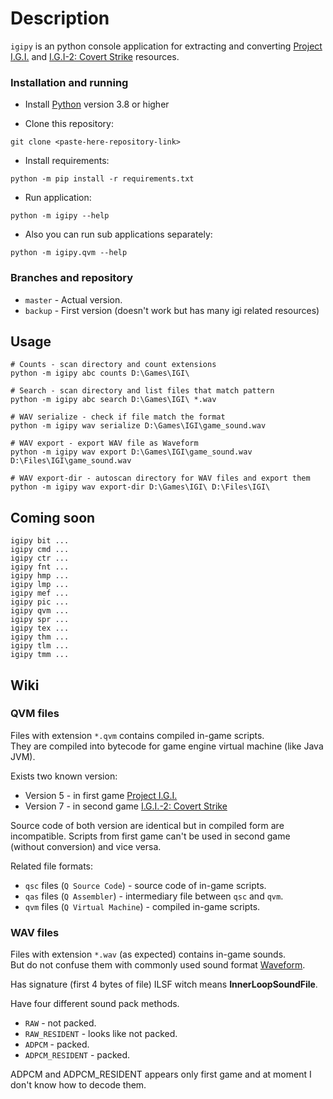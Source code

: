 # Description
`igipy` is an python console application for extracting and converting 
[Project I.G.I.](https://en.wikipedia.org/wiki/Project_I.G.I.) and 
[I.G.I-2: Covert Strike](https://en.wikipedia.org/wiki/I.G.I.-2:_Covert_Strike) resources.

### Installation and running
- Install [Python](https://www.python.org/) version 3.8 or higher

- Clone this repository:
```
git clone <paste-here-repository-link>
```

- Install requirements:
```
python -m pip install -r requirements.txt
```

- Run application:
```
python -m igipy --help
```

- Also you can run sub applications separately:
```
python -m igipy.qvm --help
```

### Branches and repository
- `master` - Actual version.
- `backup` - First version (doesn't work but has many igi related resources)


## Usage
```
# Counts - scan directory and count extensions
python -m igipy abc counts D:\Games\IGI\

# Search - scan directory and list files that match pattern
python -m igipy abc search D:\Games\IGI\ *.wav

# WAV serialize - check if file match the format
python -m igipy wav serialize D:\Games\IGI\game_sound.wav

# WAV export - export WAV file as Waveform
python -m igipy wav export D:\Games\IGI\game_sound.wav D:\Files\IGI\game_sound.wav

# WAV export-dir - autoscan directory for WAV files and export them
python -m igipy wav export-dir D:\Games\IGI\ D:\Files\IGI\
```


## Coming soon
```
igipy bit ...
igipy cmd ...
igipy ctr ...
igipy fnt ...
igipy hmp ...
igipy lmp ...
igipy mef ...
igipy pic ...
igipy qvm ...
igipy spr ...
igipy tex ...
igipy thm ...
igipy tlm ...
igipy tmm ...
```


## Wiki


### QVM files
Files with extension `*.qvm` contains compiled in-game scripts.\
They are compiled into bytecode for game engine virtual machine (like Java JVM).

Exists two known version:
- Version 5 - in first game [Project I.G.I.](https://en.wikipedia.org/wiki/Project_I.G.I.)
- Version 7 - in second game [I.G.I.-2: Covert Strike](https://en.wikipedia.org/wiki/I.G.I.-2:_Covert_Strike)

Source code of both version are identical but in compiled form are incompatible.
Scripts from first game can't be used in second game (without conversion) and vice versa.

Related file formats:
- `qsc` files (`Q Source Code`) - source code of in-game scripts.
- `qas` files (`Q Assembler`) - intermediary file between `qsc` and `qvm`.
- `qvm` files (`Q Virtual Machine`) - compiled in-game scripts.


### WAV files
Files with extension `*.wav` (as expected) contains in-game sounds.\
But do not confuse them with commonly used sound format [Waveform](https://en.wikipedia.org/wiki/WAV).

Has signature (first 4 bytes of file) ILSF witch means __InnerLoopSoundFile__.

Have four different sound pack methods.
- `RAW` - not packed.
- `RAW_RESIDENT` - looks like not packed.
- `ADPCM` - packed.
- `ADPCM_RESIDENT` - packed.

ADPCM and ADPCM_RESIDENT appears only first game and at moment I don't know how to decode them.

